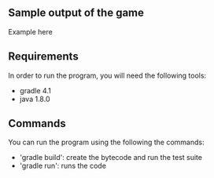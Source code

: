 ## Sample output of the game

Example here

## Requirements

In order to run the program, you will need the following tools:

* gradle 4.1
* java 1.8.0

## Commands

You can run the program using the following the commands:

* 'gradle build': create the bytecode and run the test suite
* 'gradle run': runs the code